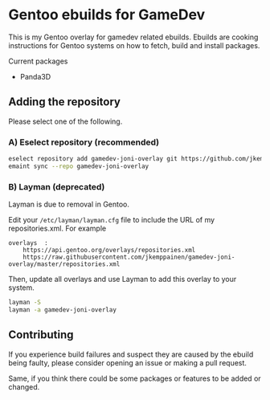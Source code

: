# Gentoo ebuilds for GameDev

This is my Gentoo overlay for gamedev related ebuilds.
Ebuilds are cooking instructions for Gentoo systems
on how to fetch, build and install packages.

Current packages

- Panda3D


## Adding the repository

Please select one of the following.

### A) Eselect repository (recommended)

```bash
eselect repository add gamedev-joni-overlay git https://github.com/jkemppainen/gamedev-joni-overlay
emaint sync --repo gamedev-joni-overlay
```

### B) Layman (deprecated)

Layman is due to removal in Gentoo.

Edit your `/etc/layman/layman.cfg` file to include the URL of my repositories.xml.
For example

```
overlays  :
    https://api.gentoo.org/overlays/repositories.xml
    https://raw.githubusercontent.com/jkemppainen/gamedev-joni-overlay/master/repositories.xml
```

Then, update all overlays and use Layman to add this overlay to your system.

```bash
layman -S
layman -a gamedev-joni-overlay
```

## Contributing

If you experience build failures and suspect they are caused by
the ebuild being faulty, please consider opening an issue
or making a pull request.

Same, if you think there could be some packages or features to be
added or changed.

